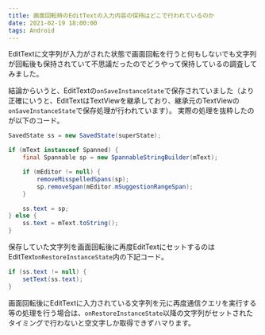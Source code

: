```yaml
---
title: 画面回転時のEditTextの入力内容の保持はどこで行われているのか
date: 2021-02-19 18:00:00
tags: Android
---
```


EditTextに文字列が入力がされた状態で画面回転を行うと何もしないでも文字列が回転後も保持されていて不思議だったのでどうやって保持しているの調査してみました。

結論からいうと、EditTextの`onSaveInstanceState`で保存されていました（より正確にいうと、EditTextはTextViewを継承しており、継承元のTextViewの`onSaveInstanceState`で保存処理が行われています）。
実際の処理を抜粋したのが以下のコード。

```java
SavedState ss = new SavedState(superState);

if (mText instanceof Spanned) {
    final Spannable sp = new SpannableStringBuilder(mText);

    if (mEditor != null) {
        removeMisspelledSpans(sp);
        sp.removeSpan(mEditor.mSuggestionRangeSpan);
    }

    ss.text = sp;
} else {
    ss.text = mText.toString();
}
```

保存していた文字列を画面回転後に再度EditTextにセットするのはEditText`onRestoreInstanceState`内の下記コード。
```java
if (ss.text != null) {
    setText(ss.text);
}
```

画面回転後にEditTextに入力されている文字列を元に再度通信クエリを実行する等の処理を行う場合は、`onRestoreInstanceState`以降の文字列がセットされたタイミングで行わないと空文字しか取得できずハマります。
